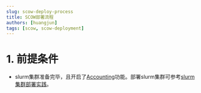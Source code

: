 ```yaml
---
slug: scow-deploy-process
title: SCOW部署流程
authors: [huangjun]
tags: [scow, scow-deployment]
---
```


#  1. 前提条件

- slurm集群准备完毕，且开启了[Accounting](https://slurm.schedmd.com/accounting.html#database-configuration)功能。部署slurm集群可参考[slurm集群部署实践](../docs/hpccluster)。